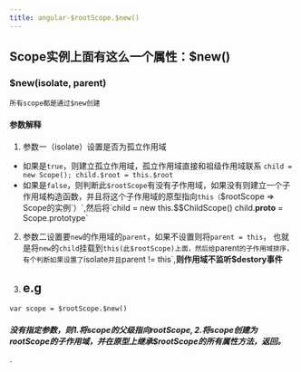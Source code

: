 ```yaml
---
title: angular-$rootScope.$new()
---
```

## Scope实例上面有这么一个属性：$new()
### $new(isolate, parent)
``所有scope都是通过$new创建``
#### 参数解释

1. 参数一（isolate）设置是否为孤立作用域

- 如果是`true`，则建立孤立作用域，孤立作用域直接和祖级作用域联系 `child = new Scope(); child.$root = this.$root`
- 如果是`false`，则判断此`$rootScope`有没有子作用域，如果没有则建立一个子作用域构造函数，并且将这个子作用域的原型指向`this（`$rootScope => Scope的实例`）`,然后将`child = new this.$$ChildScope() child.__proto__ = Scope.prototype`
2. 参数二设置要`new`的作用域的`parent`，如果不设置则将`parent = this`， 也就是将`new`的`child`挂载到`this(此$rootScope)上面，然后给`parent`的子作用域排序，有个判断如果设置了`isolate`并且`parent != this`,**则作用域不监听$destory事件**

3. ## e.g
`var scope = $rootScope.$new()`
##### 没有指定参数，则1.将scope的父级指向$rootScope, 2.将scope创建为$rootScope的子作用域，并在原型上继承$rootScope的所有属性方法，返回。
`
